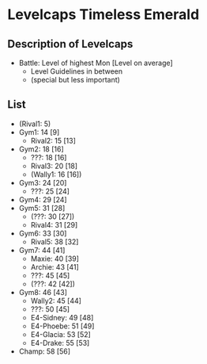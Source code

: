 # Levelcaps Timeless Emerald

## Description of Levelcaps
* Battle: Level of highest Mon [Level on average]
    * Level Guidelines in between
    * (special but less important)

## List
* (Rival1: 5) 
* Gym1: 14 [9]
    * Rival2: 15 [13]
* Gym2: 18 [16]
    * ???: 18 [16]
    * Rival3: 20 [18]
    * (Wally1: 16 [16])
* Gym3: 24 [20]
    * ???: 25 [24]
* Gym4: 29 [24]
* Gym5: 31 [28]
    * (???: 30 [27])
    * Rival4: 31 [29]
* Gym6: 33 [30]
    * Rival5: 38 [32]
* Gym7: 44 [41]
    * Maxie: 40 [39]
    * Archie: 43 [41]
    * ???: 45 [45]
    * (???: 42 [42])
* Gym8: 46 [43]
    * Wally2: 45 [44]
    * ???: 50 [45]
    * E4-Sidney: 49 [48]
    * E4-Phoebe: 51 [49]
    * E4-Glacia: 53 [52]
    * E4-Drake: 55 [53]
* Champ: 58 [56] 